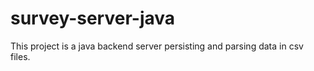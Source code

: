 # survey-server-java
This project is a java backend server persisting and parsing data in csv files.

